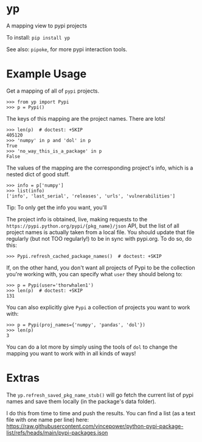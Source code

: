 # yp

A mapping view to pypi projects

To install:	```pip install yp```

See also: `pipoke`, for more pypi interaction tools.

# Example Usage

Get a mapping of all of ``pypi`` projects.

    >>> from yp import Pypi
    >>> p = Pypi()

The keys of this mapping are the project names. There are lots!

    >>> len(p)  # doctest: +SKIP
    405120
    >>> 'numpy' in p and 'dol' in p
    True
    >>> 'no_way_this_is_a_package' in p
    False

The values of the mapping are the corresponding project's info, which is a
nested dict of good stuff.

    >>> info = p['numpy']
    >>> list(info)
    ['info', 'last_serial', 'releases', 'urls', 'vulnerabilities']

Tip: To only get the info you want, you'll

The project info is obtained, live, making requests to the
``https://pypi.python.org/pypi/{pkg_name}/json`` API,
but the list of all project names is actually taken from a local file.
You should update that file regularly (but not TOO regularly!) to be in sync
with pypi.org. To do so, do this:

    >>> Pypi.refresh_cached_package_names()  # doctest: +SKIP

If, on the other hand, you don't want all projects of Pypi to be the collection
you're working with, you can specify what ``user`` they should belong to:

    >>> p = Pypi(user='thorwhalen1')
    >>> len(p)  # doctest: +SKIP
    131

You can also explicitly give ``Pypi`` a collection of projects you want to work
with:

    >>> p = Pypi(proj_names={'numpy', 'pandas', 'dol'})
    >>> len(p)
    3

You can do a lot more by simply using the tools of ``dol`` to change the mapping
you want to work with in all kinds of ways!


# Extras

The `yp.refresh_saved_pkg_name_stub()` will go fetch the current list of pypi names and save them locally (in the package's data folder). 

I do this from time to time and push the results. You can find a list (as a text file with one name per line) here:
https://raw.githubusercontent.com/vincepower/python-pypi-package-list/refs/heads/main/pypi-packages.json
